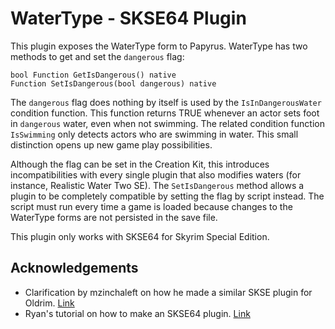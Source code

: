 # WaterType - SKSE64 Plugin

This plugin exposes the WaterType form to Papyrus. WaterType has two methods to get and set the `dangerous` flag:

	bool Function GetIsDangerous() native
	Function SetIsDangerous(bool dangerous) native

The `dangerous` flag does nothing by itself is used by the `IsInDangerousWater` condition function.
This function returns TRUE whenever an actor sets foot in `dangerous` water, even when not swimming.
The related condition function `IsSwimming` only detects actors who are swimming in water. This small distinction opens up new game play possibilities.

Although the flag can be set in the Creation Kit, this introduces incompatibilities with every single plugin that also modifies waters (for instance, Realistic Water Two SE).
The `SetIsDangerous` method allows a plugin to be completely compatible by setting the flag by script instead.
The script must run every time a game is loaded because changes to the WaterType forms are not persisted in the save file.

This plugin only works with SKSE64 for Skyrim Special Edition.

## Acknowledgements

* Clarification by mzinchaleft on how he made a similar SKSE plugin for Oldrim. [Link](http://www.mzin.moe/?p=132)
* Ryan's tutorial on how to make an SKSE64 plugin. [Link](https://github.com/Ryan-rsm-McKenzie/CommonLibSSE/wiki/Getting-Started)
